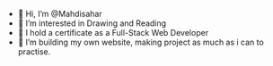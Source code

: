 - 👋 Hi, I’m @Mahdisahar
- 👀 I’m interested in Drawing and Reading 
- 🌱 I hold a certificate as a Full-Stack Web Developer
- 💞️ I’m building my own website, making project as much as i can to practise.

<!---
Mahdisahar/Mahdisahar is a ✨ special ✨ repository because its `README.md` (this file) appears on your GitHub profile.
You can click the Preview link to take a look at your changes.
--->
